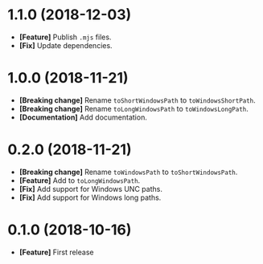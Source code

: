 # 1.1.0 (2018-12-03)

- **[Feature]** Publish `.mjs` files.
- **[Fix]** Update dependencies.

# 1.0.0 (2018-11-21)

- **[Breaking change]** Rename `toShortWindowsPath` to `toWindowsShortPath`.
- **[Breaking change]** Rename `toLongWindowsPath` to `toWindowsLongPath`.
- **[Documentation]** Add documentation.

# 0.2.0 (2018-11-21)

- **[Breaking change]** Rename `toWindowsPath` to `toShortWindowsPath`.
- **[Feature]** Add to `toLongWindowsPath`.
- **[Fix]** Add support for Windows UNC paths.
- **[Fix]** Add support for Windows long paths.

# 0.1.0 (2018-10-16)

- **[Feature]** First release
